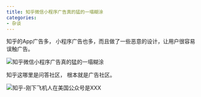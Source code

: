 ```yaml
---
title: 知乎微信小程序广告真的猛的一塌糊涂
categories:
- 杂谈
---
```


知乎的App广告多， 小程序广告也多，而且做了一些恶意的设计，让用户很容易误触广告。

![知乎微信小程序广告真的猛的一塌糊涂](https://cdn.fangyuanxiaozhan.com/assets/1627956722785mAYHEjdS.png)



知乎这哪里是问答社区， 根本就是广告社区。

![知乎-刚下飞机人在美国公众号是XXX](https://cdn.fangyuanxiaozhan.com/assets/1627957331144ETGr6Qzh.png)

